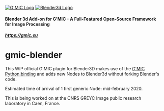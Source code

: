 <a href="https://gmic.eu">![G'MIC Logo](https://gmic.eu/img/logo4.jpg)</a>
<a href="https://www.blender.org">![Blender3d Logo](https://download.blender.org/branding/blender_logo_socket.png)</a>

#### 
#### Blender 3d Add-on for G'MIC - A Full-Featured Open-Source Framework for Image Processing
##### https://gmic.eu
# gmic-blender


This WIP official G'MIC plugin for Blender3D makes use of the [G'MIC Python binding](https://github.com/dtschump/gmic-py) and adds new Nodes to Blender3d without forking Blender's code.

Estimated time of arrival of 1 first generic Node: mid-february 2020.

This is being worked on at the CNRS GREYC Image public research laboratory in Caen, France.
